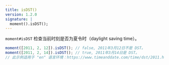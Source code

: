 ```yaml
---
title: isDST()
version: 1.2.0
signature: |
  moment().isDST();
---
```



`moment#isDST` 检查当前时刻是否为夏令时（daylight saving time）。

```javascript
moment([2011, 2, 12]).isDST(); // false, 2011年3月12日不是 DST。
moment([2011, 2, 14]).isDST(); // true, 2011年3月14日是 DST。
// 此示例适用于 "en" 语言环境：https://www.timeanddate.com/time/dst/2011.html
```

